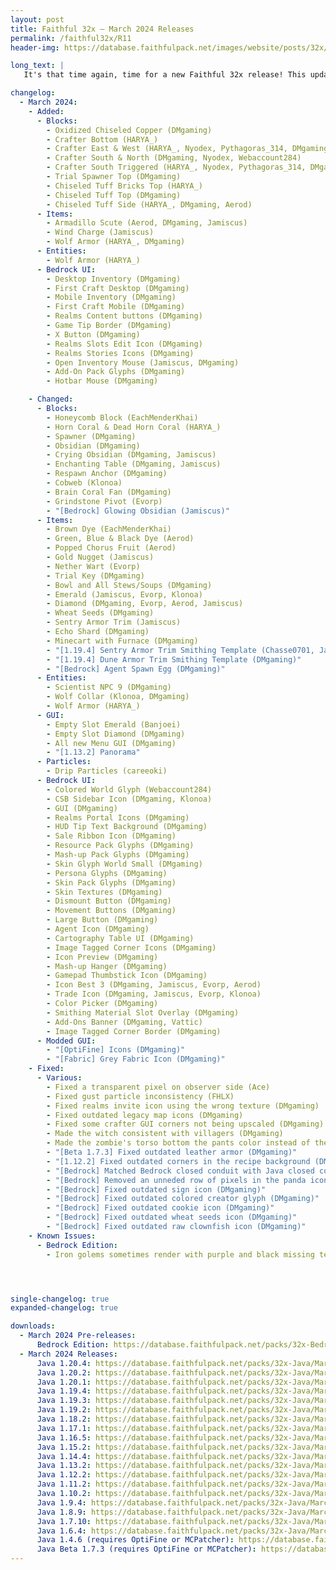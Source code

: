 ```yaml
---
layout: post
title: Faithful 32x – March 2024 Releases
permalink: /faithful32x/R11
header-img: https://database.faithfulpack.net/images/website/posts/32x/R11.jpg

long_text: |
   It's that time again, time for a new Faithful 32x release! This update adds more support for experimental 1.21 textures, with the wolf armor, armadillo scute, wind charge, and more. This release also gives a much-needed revamp for tons of textures, from less-seen textures like popped chorus fruit and minecart with furnace to iconic textures like the diamond and emerald. Included with all of this is also a whole bunch of new Bedrock UI and a few fixes. We hope you enjoy the update!

changelog:
  - March 2024:
    - Added:
      - Blocks:
        - Oxidized Chiseled Copper (DMgaming)
        - Crafter Bottom (HARYA_)
        - Crafter East & West (HARYA_, Nyodex, Pythagoras_314, DMgaming, Webaccount284)
        - Crafter South & North (DMgaming, Nyodex, Webaccount284)
        - Crafter South Triggered (HARYA_, Nyodex, Pythagoras_314, DMgaming, Webaccount284, DMgaming)
        - Trial Spawner Top (DMgaming)
        - Chiseled Tuff Bricks Top (HARYA_)
        - Chiseled Tuff Top (DMgaming)
        - Chiseled Tuff Side (HARYA_, DMgaming, Aerod)
      - Items:
        - Armadillo Scute (Aerod, DMgaming, Jamiscus)
        - Wind Charge (Jamiscus)
        - Wolf Armor (HARYA_, DMgaming)
      - Entities: 
        - Wolf Armor (HARYA_)
      - Bedrock UI: 
        - Desktop Inventory (DMgaming)
        - First Craft Desktop (DMgaming)
        - Mobile Inventory (DMgaming)
        - First Craft Mobile (DMgaming)
        - Realms Content buttons (DMgaming)
        - Game Tip Border (DMgaming)
        - X Button (DMgaming)
        - Realms Slots Edit Icon (DMgaming)
        - Realms Stories Icons (DMgaming)
        - Open Inventory Mouse (Jamiscus, DMgaming)
        - Add-On Pack Glyphs (DMgaming)
        - Hotbar Mouse (DMgaming)

    - Changed:
      - Blocks:
        - Honeycomb Block (EachMenderKhai)
        - Horn Coral & Dead Horn Coral (HARYA_)
        - Spawner (DMgaming)
        - Obsidian (DMgaming)
        - Crying Obsidian (DMgaming, Jamiscus)
        - Enchanting Table (DMgaming, Jamiscus)
        - Respawn Anchor (DMgaming)
        - Cobweb (Klonoa)
        - Brain Coral Fan (DMgaming)
        - Grindstone Pivot (Evorp)
        - "[Bedrock] Glowing Obsidian (Jamiscus)"
      - Items:
        - Brown Dye (EachMenderKhai)
        - Green, Blue & Black Dye (Aerod)
        - Popped Chorus Fruit (Aerod)
        - Gold Nugget (Jamiscus)
        - Nether Wart (Evorp)
        - Trial Key (DMgaming)
        - Bowl and All Stews/Soups (DMgaming)
        - Emerald (Jamiscus, Evorp, Klonoa)
        - Diamond (DMgaming, Evorp, Aerod, Jamiscus)
        - Wheat Seeds (DMgaming)
        - Sentry Armor Trim (Jamiscus)
        - Echo Shard (DMgaming)
        - Minecart with Furnace (DMgaming)
        - "[1.19.4] Sentry Armor Trim Smithing Template (Chasse0701, Jamiscus)"
        - "[1.19.4] Dune Armor Trim Smithing Template (DMgaming)"
        - "[Bedrock] Agent Spawn Egg (DMgaming)"
      - Entities:
        - Scientist NPC 9 (DMgaming)
        - Wolf Collar (Klonoa, DMgaming)
        - Wolf Armor (HARYA_)
      - GUI:
        - Empty Slot Emerald (Banjoei)
        - Empty Slot Diamond (DMgaming)
        - All new Menu GUI (DMgaming)
        - "[1.13.2] Panorama"
      - Particles:
        - Drip Particles (careeoki)
      - Bedrock UI:
        - Colored World Glyph (Webaccount284)
        - CSB Sidebar Icon (DMgaming, Klonoa)
        - GUI (DMgaming)
        - Realms Portal Icons (DMgaming)
        - HUD Tip Text Background (DMgaming)
        - Sale Ribbon Icon (DMgaming)
        - Resource Pack Glyphs (DMgaming)
        - Mash-up Pack Glyphs (DMgaming)
        - Skin Glyph World Small (DMgaming)
        - Persona Glyphs (DMgaming)
        - Skin Pack Glyphs (DMgaming)
        - Skin Textures (DMgaming)
        - Dismount Button (DMgaming)
        - Movement Buttons (DMgaming)
        - Large Button (DMgaming)
        - Agent Icon (DMgaming)
        - Cartography Table UI (DMgaming)
        - Image Tagged Corner Icons (DMgaming)
        - Icon Preview (DMgaming)
        - Mash-up Hanger (DMgaming)
        - Gamepad Thumbstick Icon (DMgaming)
        - Icon Best 3 (DMgaming, Jamiscus, Evorp, Aerod)
        - Trade Icon (DMgaming, Jamiscus, Evorp, Klonoa)
        - Color Picker (DMgaming)
        - Smithing Material Slot Overlay (DMgaming)
        - Add-Ons Banner (DMgaming, Vattic)
        - Image Tagged Corner Border (DMgaming)
      - Modded GUI:
        - "[OptiFine] Icons (DMgaming)"
        - "[Fabric] Grey Fabric Icon (DMgaming)"
    - Fixed:
      - Various:
        - Fixed a transparent pixel on observer side (Ace)
        - Fixed gust particle inconsistency (FHLX)
        - Fixed realms invite icon using the wrong texture (DMgaming)
        - Fixed outdated legacy map icons (DMgaming)
        - Fixed some crafter GUI corners not being upscaled (DMgaming)
        - Made the witch consistent with villagers (DMgaming)
        - Made the zombie's torso bottom the pants color instead of the shirt color (Webaccount284)
        - "[Beta 1.7.3] Fixed outdated leather armor (DMgaming)"
        - "[1.12.2] Fixed outdated corners in the recipe background (DMgaming)"
        - "[Bedrock] Matched Bedrock closed conduit with Java closed conduit (DMgaming)"
        - "[Bedrock] Removed an unneded row of pixels in the panda icon (DMgaming)"
        - "[Bedrock] Fixed outdated sign icon (DMgaming)"
        - "[Bedrock] Fixed outdated colored creator glyph (DMgaming)"
        - "[Bedrock] Fixed outdated cookie icon (DMgaming)"
        - "[Bedrock] Fixed outdated wheat seeds icon (DMgaming)"
        - "[Bedrock] Fixed outdated raw clownfish icon (DMgaming)"
    - Known Issues:
      - Bedrock Edition:
        - Iron golems sometimes render with purple and black missing textures. There is currently no known desirable fix for this. If this issue happens to you, rename the file extension from .mcpack to .zip, unzip the pack and use it as a folder.




single-changelog: true
expanded-changelog: true

downloads:
  - March 2024 Pre-releases:
      Bedrock Edition: https://database.faithfulpack.net/packs/32x-Bedrock/March%202024/Faithful%2032x%20-%201.20.mcpack
  - March 2024 Releases: 
      Java 1.20.4: https://database.faithfulpack.net/packs/32x-Java/March%202024/Faithful%2032x%20-%201.20.4.zip
      Java 1.20.2: https://database.faithfulpack.net/packs/32x-Java/March%202024/Faithful%2032x%20-%201.20.2.zip
      Java 1.20.1: https://database.faithfulpack.net/packs/32x-Java/March%202024/Faithful%2032x%20-%201.20.1.zip
      Java 1.19.4: https://database.faithfulpack.net/packs/32x-Java/March%202024/Faithful%2032x%20-%201.19.4.zip
      Java 1.19.3: https://database.faithfulpack.net/packs/32x-Java/March%202024/Faithful%2032x%20-%201.19.3.zip
      Java 1.19.2: https://database.faithfulpack.net/packs/32x-Java/March%202024/Faithful%2032x%20-%201.19.2.zip
      Java 1.18.2: https://database.faithfulpack.net/packs/32x-Java/March%202024/Faithful%2032x%20-%201.18.2.zip
      Java 1.17.1: https://database.faithfulpack.net/packs/32x-Java/March%202024/Faithful%2032x%20-%201.17.1.zip
      Java 1.16.5: https://database.faithfulpack.net/packs/32x-Java/March%202024/Faithful%2032x%20-%201.16.5.zip
      Java 1.15.2: https://database.faithfulpack.net/packs/32x-Java/March%202024/Faithful%2032x%20-%201.15.2.zip
      Java 1.14.4: https://database.faithfulpack.net/packs/32x-Java/March%202024/Faithful%2032x%20-%201.14.4.zip
      Java 1.13.2: https://database.faithfulpack.net/packs/32x-Java/March%202024/Faithful%2032x%20-%201.13.2.zip
      Java 1.12.2: https://database.faithfulpack.net/packs/32x-Java/March%202024/Faithful%2032x%20-%201.12.2.zip
      Java 1.11.2: https://database.faithfulpack.net/packs/32x-Java/March%202024/Faithful%2032x%20-%201.11.2.zip
      Java 1.10.2: https://database.faithfulpack.net/packs/32x-Java/March%202024/Faithful%2032x%20-%201.10.2.zip
      Java 1.9.4: https://database.faithfulpack.net/packs/32x-Java/March%202024/Faithful%2032x%20-%201.9.4.zip
      Java 1.8.9: https://database.faithfulpack.net/packs/32x-Java/March%202024/Faithful%2032x%20-%201.8.9.zip
      Java 1.7.10: https://database.faithfulpack.net/packs/32x-Java/March%202024/Faithful%2032x%20-%201.7.10.zip
      Java 1.6.4: https://database.faithfulpack.net/packs/32x-Java/March%202024/Faithful%2032x%20-%201.6.4.zip
      Java 1.4.6 (requires OptiFine or MCPatcher): https://database.faithfulpack.net/packs/32x-Java/March%202024/Faithful%2032x%20-%201.4.6.zip
      Java Beta 1.7.3 (requires OptiFine or MCPatcher): https://database.faithfulpack.net/packs/32x-Java/March%202024/Faithful%2032x%20-%20b1.7.3.zip
---
```

